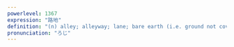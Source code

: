 ```yaml
---
powerlevel: 1367
expression: "路地"
definition: "(n) alley; alleyway; lane; bare earth (i.e. ground not covered by a roof); teahouse garden; path through a gate (or through a garden, etc.); (P)"
pronunciation: "ろじ"
---
```

